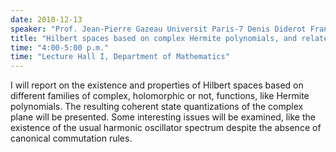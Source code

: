 ```yaml
---
date: 2010-12-13
speaker: "Prof. Jean-Pierre Gazeau Universit Paris-7 Denis Diderot France"
title: "Hilbert spaces based on complex Hermite polynomials, and related quantizations"
time: "4:00-5:00 p.m." 
time: "Lecture Hall I, Department of Mathematics"
---
```

I will report on  the existence and properties of  Hilbert spaces
based on different families of complex, holomorphic or not,
functions, like Hermite polynomials. The resulting coherent state
quantizations of the complex plane will be presented. Some
interesting issues will be examined, like the  existence of the
usual harmonic oscillator spectrum despite the absence of canonical
commutation rules.
